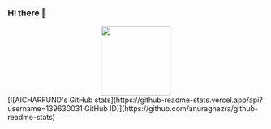 ### Hi there 👋

<!--
**AICHARFUND/AICHARFUND** is a ✨ _special_ ✨ repository because its `README.md` (this file) appears on your GitHub profile.

Here are some ideas to get you started:

- 🔭 I’m currently working on ...
- 🌱 I’m currently learning ...
- 👯 I’m looking to collaborate on ...
- 🤔 I’m looking for help with ...
- 💬 Ask me about ...
- 📫 How to reach me: ...
- 😄 Pronouns: ...
- ⚡ Fun fact: ...
-->
<div align="center">
    <img height="137px" src="https://github-readme-stats.vercel.app/api?username=sun0225SUN&hide_title=true&hide_border=true&show_icons=trueline_height=21&text_color=000&icon_color=000&bg_color=0,ea6161,ffc64d,fffc4d,52fa5a&theme=graywhite" />
</div>
[![AICHARFUND's GitHub stats](https://github-readme-stats.vercel.app/api?username=139630031 GitHub ID)](https://github.com/anuraghazra/github-readme-stats)
